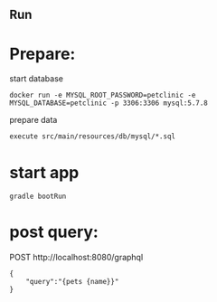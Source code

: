 Run
---
Prepare:
===
start database
```
docker run -e MYSQL_ROOT_PASSWORD=petclinic -e MYSQL_DATABASE=petclinic -p 3306:3306 mysql:5.7.8
```
prepare data
```
execute src/main/resources/db/mysql/*.sql
```

start app
===
```
gradle bootRun
```

post query:
===
POST http://localhost:8080/graphql
```
{
	"query":"{pets {name}}"
}
```